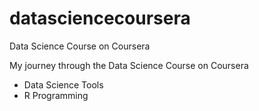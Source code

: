 # datasciencecoursera
Data Science Course on Coursera 

My journey through the Data Science Course on Coursera
* Data Science Tools
* R Programming
